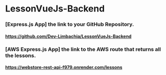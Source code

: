 # LessonVueJs-Backend


### [Express.js App] the link to your GitHub Repository.
#### https://github.com/Dev-Limbachia/LessonVueJs-Backend

### [AWS Express.js App] the link to the AWS route that returns all the lessons.
#### https://webstore-rest-api-f979.onrender.com/lessons
